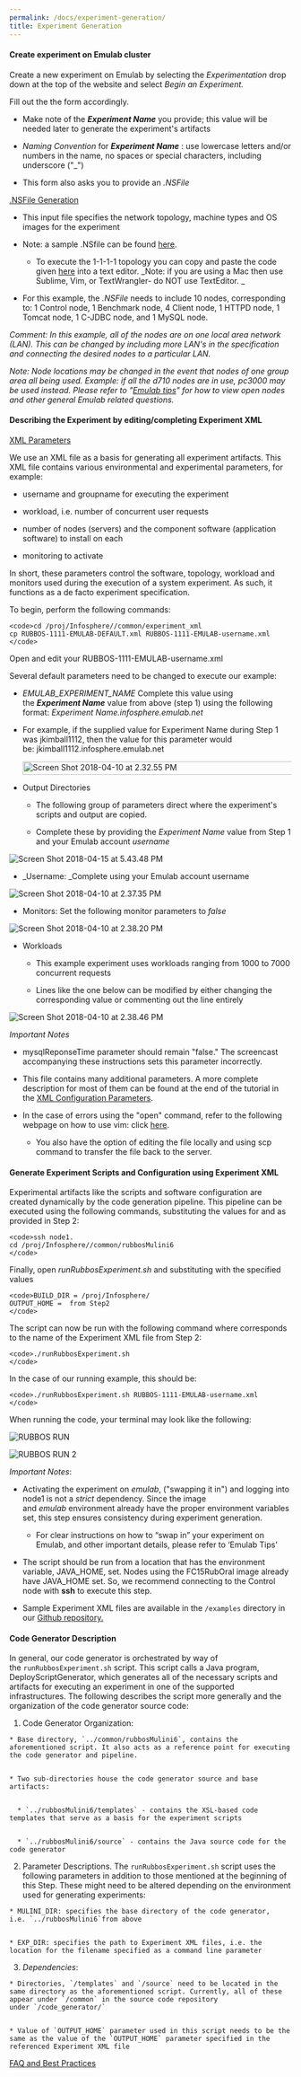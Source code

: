 ```yaml
---
permalink: /docs/experiment-generation/
title: Experiment Generation
---
```


#### Create experiment on Emulab cluster


Create a new experiment on Emulab by selecting the _Experimentation_ drop down at the top of the website and select _Begin an Experiment._

Fill out the the form accordingly.



	
  * Make note of the _**Experiment Name**_ you provide; this value will be needed later to generate the experiment's artifacts

	
  * _Naming Convention_ for _**Experiment Name**_ : use lowercase letters and/or numbers in the name, no spaces or special characters, including underscore ("_")

	
  * This form also asks you to provide an _.NSFile_




[.NSFile Generation](/docs/nsfile)






	
  * This input file specifies the network topology, machine types and OS images for the experiment

	
  * Note: a sample .NSfile can be found [here](/docs/nsfile/).

	
    * To execute the 1-1-1-1 topology you can copy and paste the code given [here](/docs/nsfile/) into a text editor. _Note: if you are using a Mac then use Sublime, Vim, or TextWrangler- do NOT use TextEditor. _




	
  * For this example, the _.NSFile_ needs to include 10 nodes, corresponding to: 1 Control node, 1 Benchmark node, 4 Client node, 1 HTTPD node, 1 Tomcat node, 1 C-JDBC node, and 1 MySQL node.


_Comment: In this example, all of the nodes are on one local area network (LAN). This can be changed by including more LAN's in the specification and connecting the desired nodes to a particular LAN._

_Note: Node locations may be changed in the event that nodes of one group area all being used. Example: if all the d710 nodes are in use, pc3000 may be used instead. Please refer to "[Emulab tips](https://gtelbatutorial.wordpress.com/emulab-tips/)" for how to view open nodes and other general Emulab related questions._


#### [](https://github.com/coc-gatech-newelba/coc-gatech-newelba.github.io/wiki/Tutorial:-Bootstrap-&-Experiment-Execution-(alpha)#step-2-describing-the-experiment-by-editingcompleting-experiment-xml)Describing the Experiment by editing/completing Experiment XML


[XML Parameters](/docs/xml-configuration-parameters/)

We use an XML file as a basis for generating all experiment artifacts. This XML file contains various environmental and experimental parameters, for example:



	
  * username and groupname for executing the experiment

	
  * workload, i.e. number of concurrent user requests

	
  * number of nodes (servers) and the component software (application software) to install on each

	
  * monitoring to activate


In short, these parameters control the software, topology, workload and monitors used during the execution of a system experiment. As such, it functions as a de facto experiment specification.

To begin, perform the following commands:

    
    <code>cd /proj/Infosphere//common/experiment_xml  
    cp RUBBOS-1111-EMULAB-DEFAULT.xml RUBBOS-1111-EMULAB-username.xml  
    </code>


Open and edit your RUBBOS-1111-EMULAB-username.xml

Several default parameters need to be changed to execute our example:



	
  * _EMULAB_EXPERIMENT_NAME_
Complete this value using the **_Experiment Name_** value from above (step 1) using the following format: _Experiment Name.infosphere.emulab.net_



	
  * For example, if the supplied value for Experiment Name during Step 1 was jkimball1112, then the value for this parameter would be: jkimball1112.infosphere.emulab.net



    
    <img src="/img/screen-shot-2018-04-10-at-2-32-55-pm.png" alt="Screen Shot 2018-04-10 at 2.32.55 PM" height="24" class="alignnone  wp-image-228" width="545"></img>





	
  * Output Directories

	
    * The following group of parameters direct where the experiment's scripts and output are copied.

	
    * Complete these by providing the _Experiment Name_ value from Step 1 and your Emulab account _username_





![Screen Shot 2018-04-15 at 5.43.48 PM](/img/screen-shot-2018-04-15-at-5-43-48-pm.png)



	
  * _Username: _Complete using your Emulab account username


![Screen Shot 2018-04-10 at 2.37.35 PM](/img/screen-shot-2018-04-10-at-2-37-35-pm.png)



	
  * Monitors: Set the following monitor parameters to _false_


![Screen Shot 2018-04-10 at 2.38.20 PM](/img/screen-shot-2018-04-10-at-2-38-20-pm.png)



	
  * Workloads

	
    * This example experiment uses workloads ranging from 1000 to 7000 concurrent requests

	
    * Lines like the one below can be modified by either changing the corresponding value or commenting out the line entirely





![Screen Shot 2018-04-10 at 2.38.46 PM](/img/screen-shot-2018-04-10-at-2-38-46-pm.png)

_Important Notes_



	
  * mysqlReponseTime parameter should remain "false." The screencast accompanying these instructions sets this parameter incorrectly.

	
  * This file contains many additional parameters. A more complete description for most of them can be found at the end of the tutorial in the [XML Configuration Parameters](/docs/xml-configuration-parameters/).

	
  * In the case of errors using the "open" command, refer to the following webpage on how to use vim: click [here](https://cs88-website.github.io/articles/vim.html#opening-files).

	
    * You also have the option of editing the file locally and using scp command to transfer the file back to the server.







#### Generate Experiment Scripts and Configuration using Experiment XML


Experimental artifacts like the scripts and software configuration are created dynamically by the code generation pipeline. This pipeline can be executed using the following commands, substituting the values for and as provided in Step 2:

    
    <code>ssh node1.
    cd /proj/Infosphere//common/rubbosMulini6
    </code>


Finally, open _runRubbosExperiment.sh_ and substituting with the specified values

    
    <code>BUILD_DIR = /proj/Infosphere/
    OUTPUT_HOME =  from Step2
    </code>


The script can now be run with the following command where corresponds to the name of the Experiment XML file from Step 2:

    
    <code>./runRubbosExperiment.sh 
    </code>


In the case of our running example, this should be:

    
    <code>./runRubbosExperiment.sh RUBBOS-1111-EMULAB-username.xml
    </code>


When running the code, your terminal may look like the following:

![RUBBOS RUN](/img/rubbos-run.png)

![RUBBOS RUN 2](/img/rubbos-run-21.png)



_Important Notes_:



	
  * Activating the experiment on _emulab_, ("swapping it in") and logging into node1 is not a _strict_ dependency. Since the image and _emulab_ environment already have the proper environment variables set, this step ensures consistency during experiment generation.

	
    * For clear instructions on how to “swap in” your experiment on Emulab, and other important details, please refer to ‘Emulab Tips’




	
  * The script should be run from a location that has the environment variable, JAVA_HOME, set. Nodes using the FC15RubOral image already have JAVA_HOME set. So, we recommend connecting to the Control node with **ssh** to execute this step.

	
  * Sample Experiment XML files are available in the `/examples` directory in our [Github repository.](https://github.com/coc-gatech-newelba/NewElbaAlpha.git)




#### Code Generator Description


In general, our code generator is orchestrated by way of the `runRubbosExperiment.sh` script. This script calls a Java program, DeployScriptGenerator, which generates all of the necessary scripts and artifacts for executing an experiment in one of the supported infrastructures. The following describes the script more generally and the organization of the code generator source code:



	
  1. Code Generator Organization:

	
    * Base directory, `../common/rubbosMulini6`, contains the aforementioned script. It also acts as a reference point for executing the code generator and pipeline.

	
    * Two sub-directories house the code generator source and base artifacts:

	
      * `../rubbosMulini6/templates` - contains the XSL-based code templates that serve as a basis for the experiment scripts

	
      * `../rubbosMulini6/source` - contains the Java source code for the code generator







	
  2. Parameter Descriptions. The `runRubbosExperiment.sh` script uses the following parameters in addition to those mentioned at the beginning of this Step. These might need to be altered depending on the environment used for generating experiments:

	
    * MULINI_DIR: specifies the base directory of the code generator, i.e. `../rubbosMulini6`from above

	
    * EXP_DIR: specifies the path to Experiment XML files, i.e. the location for the filename specified as a command line parameter




	
  3. _Dependencies_:

	
    * Directories, `/templates` and `/source` need to be located in the same directory as the aforementioned script. Currently, all of these appear under `/common` in the source code repository under `/code_generator/`

	
    * Value of `OUTPUT_HOME` parameter used in this script needs to be the same as the value of the `OUTPUT_HOME` parameter specified in the referenced Experiment XML file





[FAQ and Best Practices](/docs/faqs/)
